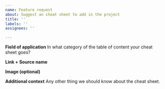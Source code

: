 ```yaml
---
name: Feature request
about: Suggest an cheat sheet to add in the project
title: ''
labels: ''
assignees: ''

---
```


**Field of application**
In what category of the table of content your cheat sheet goes?

**Link + Source name**


**Image (optional)**


**Additional context**
Any other thing we should know about the cheat sheet.
